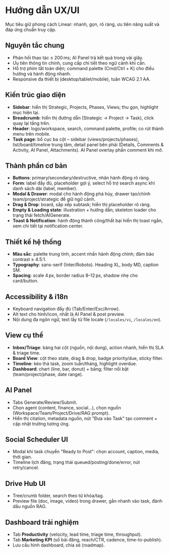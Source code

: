 ﻿# Hướng dẫn UX/UI

Mục tiêu giữ phong cách Linear: nhanh, gọn, rõ ràng, ưu tiên năng suất và đáp ứng chuẩn truy cập.

## Nguyên tắc chung
- Phản hồi thao tác ≤ 200 ms; AI Panel trả kết quả trong vài giây.
- Ưu tiên thông tin chính, cung cấp chi tiết theo ngữ cảnh khi cần.
- Hỗ trợ phím tắt toàn diện; command palette (Cmd/Ctrl + K) cho điều hướng và hành động nhanh.
- Responsive đa thiết bị (desktop/tablet/mobile), tuân WCAG 2.1 AA.

## Kiến trúc giao diện
- **Sidebar**: hiển thị Strategic, Projects, Phases, Views; thu gọn, highlight mục hiện tại.
- **Breadcrumb**: hiển thị đường dẫn (Strategic → Project → Task), click quay lại tầng trên.
- **Header**: logo/workspace, search, command palette, profile; co rút thành menu trên mobile.
- **Task page**: bố cục ba cột – sidebar (views/projects/phases), list/board/timeline trung tâm, detail panel bên phải (Details, Comments & Activity, AI Panel, Attachments). AI Panel overlay phần comment khi mở.

## Thành phần cơ bản
- **Buttons**: primary/secondary/destructive, nhãn hành động rõ ràng.
- **Form**: label đầy đủ, placeholder gợi ý, select hỗ trợ search async khi danh sách dài (label, member).
- **Modal & Drawer**: modal cho hành động phá hủy, drawer tạo/chỉnh team/project/strategic để giữ ngữ cảnh.
- **Drag & Drop**: board, sắp xếp subtask; hiển thị placeholder rõ ràng.
- **Empty & Loading state**: illustration + hướng dẫn; skeleton loader cho trạng thái fetch/AIGenerate.
- **Toast & Notification**: hành động thành công/thất bại hiển thị toast ngắn, xem chi tiết tại notification center.

## Thiết kế hệ thống
- **Màu sắc**: palette trung tính, accent nhấn hành động chính; đảm bảo contrast ≥ 4.5:1.
- **Typography**: sans-serif (Inter/Roboto). Heading XL, body MD, caption SM.
- **Spacing**: scale 4 px, border radius 8–12 px, shadow nhẹ cho card/button.

## Accessibility & i18n
- Keyboard navigation đầy đủ (Tab/Enter/Esc/Arrow).
- Alt text cho hình/icon, nhất là AI Panel & post preview.
- Nội dung đa ngôn ngữ, text lấy từ file locale (`/locales/vi`, `/locales/en`).

## View cụ thể
- **Inbox/Triage**: bảng hai cột (nguồn, nội dung), action nhanh, hiển thị SLA & triage time.
- **Board View**: cột theo state, drag & drop, badge priority/due, sticky filter.
- **Timeline**: kéo thả task, zoom tuần/tháng, highlight overdue.
- **Dashboard**: chart (line, bar, donut) + bảng; filter nổi bật (team/project/phase, date range).

## AI Panel
- Tabs Generate/Review/Submit.
- Chọn agent (content, finance, social...), chọn nguồn (Workspace/Team/Project/Drive/RAG prompt).
- Hiển thị citation, metadata nguồn, nút "Đưa vào Task" tạo comment + cập nhật trường tương ứng.

## Social Scheduler UI
- Modal khi task chuyển "Ready to Post": chọn account, caption, media, thời gian.
- Timeline lịch đăng, trạng thái queued/posting/done/error, nút retry/cancel.

## Drive Hub UI
- Tree/crumb folder, search theo từ khóa/tag.
- Preview file (doc, image, video) trong drawer, gắn nhanh vào task, đánh dấu nguồn RAG.

## Dashboard trải nghiệm
- Tab **Productivity** (velocity, lead time, triage time, throughput).
- Tab **Marketing KPI** (số bài đăng, reach/CTR, cadence, time-to-publish).
- Lưu cấu hình dashboard, chia sẻ (roadmap).
